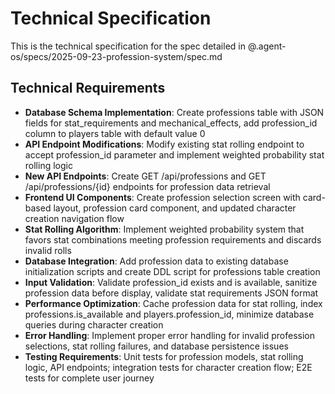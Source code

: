 # Technical Specification

This is the technical specification for the spec detailed in @.agent-os/specs/2025-09-23-profession-system/spec.md

## Technical Requirements

- **Database Schema Implementation**: Create professions table with JSON fields for stat_requirements and mechanical_effects, add profession_id column to players table with default value 0
- **API Endpoint Modifications**: Modify existing stat rolling endpoint to accept profession_id parameter and implement weighted probability stat rolling logic
- **New API Endpoints**: Create GET /api/professions and GET /api/professions/{id} endpoints for profession data retrieval
- **Frontend UI Components**: Create profession selection screen with card-based layout, profession card component, and updated character creation navigation flow
- **Stat Rolling Algorithm**: Implement weighted probability system that favors stat combinations meeting profession requirements and discards invalid rolls
- **Database Integration**: Add profession data to existing database initialization scripts and create DDL script for professions table creation
- **Input Validation**: Validate profession_id exists and is available, sanitize profession data before display, validate stat requirements JSON format
- **Performance Optimization**: Cache profession data for stat rolling, index professions.is_available and players.profession_id, minimize database queries during character creation
- **Error Handling**: Implement proper error handling for invalid profession selections, stat rolling failures, and database persistence issues
- **Testing Requirements**: Unit tests for profession models, stat rolling logic, API endpoints; integration tests for character creation flow; E2E tests for complete user journey

